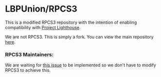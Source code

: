 LBPUnion/RPCS3
=====

This is a modified RPCS3 repository with the intention of enabling compatibility with [Project Lighthouse](https://github.com/LBPUnion/rpcs3).

We are not RPCS3. This is simply a fork. You can view the main repository [here](https://github.com/RPCS3/rpcs3).

### RPCS3 Maintainers:

We are waiting for [this issue](https://github.com/RPCS3/rpcs3/issues/11065) to be implemented so we don't have to modify RPCS3 to achieve this.
